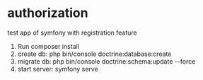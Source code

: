 # authorization
test app of symfony with registration feature
1. Run composer install
2. create db: php bin/console doctrine:database:create
3. migrate db: php bin/console doctrine:schema:update --force
4. start server: symfony serve


